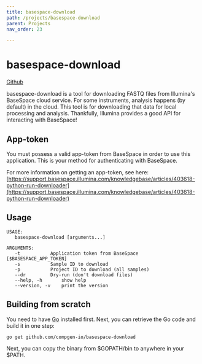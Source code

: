 ```yaml
---
title: basespace-download
path: /projects/basespace-download
parent: Projects
nav_order: 23

---
```


# basespace-download
[Github](https://github.com/compgen-io/basespace-download)

basespace-download is a tool for downloading FASTQ files from Illumina's BaseSpace
cloud service. For some instruments, analysis happens (by default) in the cloud. This tool is for downloading that data for local processing and analysis. Thankfully, Illumina provides a good API for interacting with BaseSpace!

## App-token

You must possess a valid app-token from BaseSpace in order to use this application. This
is your method for authenticating with BaseSpace.

For more information on getting an app-token, see here: [https://support.basespace.illumina.com/knowledgebase/articles/403618-python-run-downloader](https://support.basespace.illumina.com/knowledgebase/articles/403618-python-run-downloader)

## Usage

    USAGE:
       basespace-download [arguments...]
   
    ARGUMENTS:
       -t           Application token from BaseSpace [$BASESPACE_APP_TOKEN]
       -s           Sample ID to download
       -p           Project ID to download (all samples)
       --dr         Dry-run (don't download files)
       --help, -h       show help
       --version, -v    print the version

## Building from scratch 
You need to have [Go](http://golang.org) installed first. Next, you can retrieve the Go code and build it in one step:

    go get github.com/compgen-io/basespace-download

Next, you can copy the binary from $GOPATH/bin to anywhere in your $PATH.


